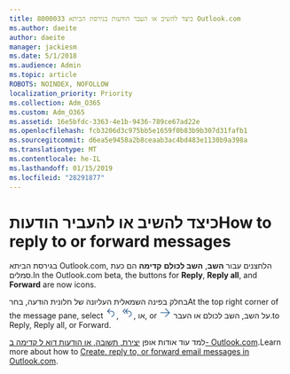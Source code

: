 ```yaml
---
title: 8000033 כיצד להשיב או העבר הודעות בגירסת הביתא Outlook.com
ms.author: daeite
author: daeite
manager: jackiesm
ms.date: 5/1/2018
ms.audience: Admin
ms.topic: article
ROBOTS: NOINDEX, NOFOLLOW
localization_priority: Priority
ms.collection: Adm_O365
ms.custom: Adm_O365
ms.assetid: 16e5bfdc-3363-4e1b-9436-789ce67ad22e
ms.openlocfilehash: fcb3206d3c975bb5e1659f0b83b9b307d31fafb1
ms.sourcegitcommit: d6ea5e9458a2b8ceaab3ac4bd483e1130b9a398a
ms.translationtype: MT
ms.contentlocale: he-IL
ms.lasthandoff: 01/15/2019
ms.locfileid: "28291877"
---
```

# <a name="how-to-reply-to-or-forward-messages"></a><span data-ttu-id="4019c-102">כיצד להשיב או להעביר הודעות</span><span class="sxs-lookup"><span data-stu-id="4019c-102">How to reply to or forward messages</span></span>

<span data-ttu-id="4019c-103">בגירסת הביתא Outlook.com, הלחצנים עבור **השב**, **השב לכולם** **קדימה** הם כעת סמלים.</span><span class="sxs-lookup"><span data-stu-id="4019c-103">In the Outlook.com beta, the buttons for **Reply**, **Reply all**, and **Forward** are now icons.</span></span> 
  
<span data-ttu-id="4019c-104">בחלק בפינה השמאלית העליונה של חלונית הודעה, בחר</span><span class="sxs-lookup"><span data-stu-id="4019c-104">At the top right corner of the message pane, select</span></span> ![‏‏השב](media/08ad5200-369a-4a2f-bef5-ebdcbef5545f.png)<span data-ttu-id="4019c-106">,</span><span class="sxs-lookup"><span data-stu-id="4019c-106"></span></span> ![השב לכולם](media/be5f41a1-dbea-471f-ba5d-7be4256922d2.png)<span data-ttu-id="4019c-108">, או</span><span class="sxs-lookup"><span data-stu-id="4019c-108">, or</span></span> ![‏‏העבר](media/29fd06ec-1642-40d1-8faa-ec437ef156fc.png) <span data-ttu-id="4019c-110">על השב, השב לכולם או העבר.</span><span class="sxs-lookup"><span data-stu-id="4019c-110">to Reply, Reply all, or Forward.</span></span> 
  
<span data-ttu-id="4019c-111">למד עוד אודות אופן [יצירת, תשובה, או הודעות דוא ל קדימה ב- Outlook.com](https://go.microsoft.com/fwlink/p/?linkid=873141).</span><span class="sxs-lookup"><span data-stu-id="4019c-111">Learn more about how to [Create, reply to, or forward email messages in Outlook.com](https://go.microsoft.com/fwlink/p/?linkid=873141).</span></span>
  

